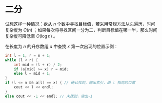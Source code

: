 # 二分

试想这样一种情况：欲从 $n$ 个数中寻找目标值，若采用常规方法从头遍历，时间复杂度为 $O(n)$ ；如果每次将寻找区间一分为二，判断目标值在哪一半，那么时间复杂度可降低至 $O(\log{n})$ 。

在长度为 $n$ 的升序数组 $a$ 中查找 $x$ 第一次出现的位置示例：

```cpp
int l = 1, r = n + 1;
while (l < r) {
    int mid = (l + r) / 2;
    if (a[mid] >= x) r = mid;
    else l = mid + 1;
}
if (l <= n && a[l] == x) { // 确认找到，输出索引，即 l 指向的位置
    cout << l << endl;
}
else cout << -1 << endl; // 未找到，输出-1
```
